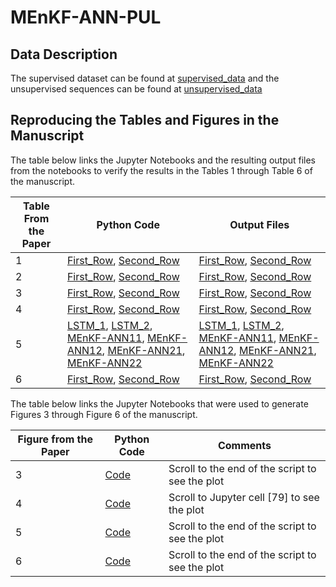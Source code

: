 # MEnKF-ANN-PUL

## Data Description

The supervised dataset can be found at [supervised_data](https://github.com/Ved-Piyush/MEnKF-ANN-PUL/blob/main/Data_Generation/Data/supervised.csv) and the unsupervised sequences can be found at [unsupervised_data](https://github.com/Ved-Piyush/MEnKF-ANN-PUL/blob/main/Data_Generation/Data/all_unsupervised.csv)


## Reproducing the Tables and Figures in the Manuscript
The table below links the Jupyter Notebooks and the resulting output files from the notebooks to verify the results in the Tables 1 through Table 6 of the manuscript. 

| Table From the Paper  | Python Code |  Output Files        |
| ------------- | ------------- | ------------- |
| 1  | [First_Row](https://github.com/Ved-Piyush/MEnKF-ANN-PUL/blob/main/Simulations_EnKF_LSTM_Doc2Vec_Heavy_Dropout/Simulations_EnKF_Old_Strategy_Doc2Vec_lstm_extract_var_16_size_ens_216.ipynb), [Second_Row](https://github.com/Ved-Piyush/MEnKF-ANN-PUL/blob/main/Simulations_EnKF_LSTM_Doc2Vec_Heavy_Dropout/Simulations_EnKF_Old_Strategy_Doc2Vec_lstm_extract_var_32_size_ens_216.ipynb)   | [First_Row](https://github.com/Ved-Piyush/MEnKF-ANN-PUL/blob/main/Simulations_EnKF_LSTM_Doc2Vec_Heavy_Dropout/mean_metrics_EnKF_LSTM_Doc2Vec_var_weights_16_num_ens_216.csv), [Second_Row](https://github.com/Ved-Piyush/MEnKF-ANN-PUL/blob/main/Simulations_EnKF_LSTM_Doc2Vec_Heavy_Dropout/mean_metrics_EnKF_LSTM_Doc2Vec_var_weights_32_num_ens_216.csv)               |
| 2  | [First_Row](https://github.com/Ved-Piyush/MEnKF-ANN-PUL/blob/main/Simulations_MC_Dropout_Just_LSTM_Heavy_Dropout/Simulations_MC_Dropout_Old_Strategy_Just_LSTM_extract_rate_0.5_bnn_reps_50.ipynb), [Second_Row](https://github.com/Ved-Piyush/MEnKF-ANN-PUL/blob/main/Simulations_MC_Dropout_Just_LSTM_Heavy_Dropout/Simulations_MC_Dropout_Old_Strategy_Just_LSTM_extract_rate_0.5_bnn_reps_200.ipynb)  | [First_Row](https://github.com/Ved-Piyush/MEnKF-ANN-PUL/blob/main/Simulations_MC_Dropout_Just_LSTM_Heavy_Dropout/mean_metrics_MCD_Just_LSTMrate0.5_bnn_reps_50.csv), [Second_Row](https://github.com/Ved-Piyush/MEnKF-ANN-PUL/blob/main/Simulations_MC_Dropout_Just_LSTM_Heavy_Dropout/mean_metrics_MCD_Just_LSTMrate0.5_bnn_reps_200.csv) |
| 3  | [First_Row](https://github.com/Ved-Piyush/MEnKF-ANN-PUL/blob/main/Simulations_EnKF_Doc2Vec_Word2Vec_Heavy_Dropout/Simulations_EnKF_Old_Strategy_Word2Vec_lstm_extract_var_16_size_ens_216.ipynb), [Second_Row](https://github.com/Ved-Piyush/MEnKF-ANN-PUL/blob/main/Simulations_EnKF_Doc2Vec_Word2Vec_Heavy_Dropout/Simulations_EnKF_Old_Strategy_Word2Vec_lstm_extract_var_32_size_ens_216.ipynb)  | [First_Row](https://github.com/Ved-Piyush/MEnKF-ANN-PUL/blob/main/Simulations_EnKF_Doc2Vec_Word2Vec_Heavy_Dropout/mean_metrics_EnKF_LSTM_Doc2Vec_var_weights_16_num_ens_216.csv), [Second_Row](https://github.com/Ved-Piyush/MEnKF-ANN-PUL/blob/main/Simulations_EnKF_Doc2Vec_Word2Vec_Heavy_Dropout/mean_metrics_EnKF_LSTM_Doc2Vec_var_weights_32_num_ens_216.csv)|
| 4 | [First_Row](https://github.com/Ved-Piyush/MEnKF-ANN-PUL/blob/main/Real_World_EnKF_LSTM_Doc2Vec_Heavy_Dropout/Real_World_EnKF_Old_Strategy_Doc2Vec_lstm_extract_var_16_size_ens_216.ipynb), [Second_Row](https://github.com/Ved-Piyush/MEnKF-ANN-PUL/blob/main/Real_World_EnKF_LSTM_Doc2Vec_Heavy_Dropout/Real_World_EnKF_Old_Strategy_Doc2Vec_lstm_extract_var_32_size_ens_216.ipynb)  | [First_Row](https://github.com/Ved-Piyush/MEnKF-ANN-PUL/blob/main/Real_World_EnKF_LSTM_Doc2Vec_Heavy_Dropout/Real_World_mean_metrics_EnKF_LSTM_Doc2Vec_var_weights_16_num_ens_216.csv), [Second_Row](https://github.com/Ved-Piyush/MEnKF-ANN-PUL/blob/main/Real_World_EnKF_LSTM_Doc2Vec_Heavy_Dropout/Real_World_mean_metrics_EnKF_LSTM_Doc2Vec_var_weights_32_num_ens_216.csv)|
| 5 | [LSTM_1](https://github.com/Ved-Piyush/MEnKF-ANN-PUL/blob/main/Real_World_LSTM_Models_Heavy_Dropout/Real_World_Just_One_LSTM_Old_Strategy_Heavy_Dropout.ipynb), [LSTM_2](https://github.com/Ved-Piyush/MEnKF-ANN-PUL/blob/main/Real_World_LSTM_Models_Low_Dropout/Real_World_Just_One_LSTM_Old_Strategy_Low_Dropout.ipynb), [MEnKF-ANN11](https://github.com/Ved-Piyush/MEnKF-ANN-PUL/blob/main/Real_World_EnKF_LSTM_Doc2Vec_Heavy_Dropout/Real_World_EnKF_Old_Strategy_Doc2Vec_lstm_extract_var_16_size_ens_216.ipynb), [MEnKF-ANN12](https://github.com/Ved-Piyush/MEnKF-ANN-PUL/blob/main/Real_World_EnKF_LSTM_Doc2Vec_Heavy_Dropout/Real_World_EnKF_Old_Strategy_Doc2Vec_lstm_extract_var_32_size_ens_216.ipynb), [MEnKF-ANN21](https://github.com/Ved-Piyush/MEnKF-ANN-PUL/blob/main/Real_World_EnKF_LSTM_Doc2Vec_Low_Dropout/Real_World_EnKF_Old_Strategy_Doc2Vec_lstm_extract_var_16_size_ens_216.ipynb), [MEnKF-ANN22](https://github.com/Ved-Piyush/MEnKF-ANN-PUL/blob/main/Real_World_EnKF_LSTM_Doc2Vec_Low_Dropout/Real_World_EnKF_Old_Strategy_Doc2Vec_lstm_extract_var_32_size_ens_216.ipynb)| [LSTM_1](https://github.com/Ved-Piyush/MEnKF-ANN-PUL/blob/main/Real_World_LSTM_Models_Heavy_Dropout/mean_metrics_real_world_just_lstm_heavy_dropout_drop_rate_0.5_bnn_reps_200.csv), [LSTM_2](https://github.com/Ved-Piyush/MEnKF-ANN-PUL/blob/main/Real_World_LSTM_Models_Low_Dropout/mean_metrics_real_world_just_lstm_low_dropout_drop_rate_0.5_bnn_reps_200.csv), [MEnKF-ANN11](https://github.com/Ved-Piyush/MEnKF-ANN-PUL/blob/main/Real_World_EnKF_LSTM_Doc2Vec_Heavy_Dropout/Real_World_mean_metrics_EnKF_LSTM_Doc2Vec_var_weights_16_num_ens_216.csv), [MEnKF-ANN12](https://github.com/Ved-Piyush/MEnKF-ANN-PUL/blob/main/Real_World_EnKF_LSTM_Doc2Vec_Heavy_Dropout/Real_World_mean_metrics_EnKF_LSTM_Doc2Vec_var_weights_32_num_ens_216.csv), [MEnKF-ANN21](https://github.com/Ved-Piyush/MEnKF-ANN-PUL/blob/main/Real_World_EnKF_LSTM_Doc2Vec_Low_Dropout/Real_World_mean_metrics_EnKF_LSTM_Doc2Vec_var_weights_16_num_ens_216.csv), [MEnKF-ANN22](https://github.com/Ved-Piyush/MEnKF-ANN-PUL/blob/main/Real_World_EnKF_LSTM_Doc2Vec_Low_Dropout/Real_World_mean_metrics_EnKF_LSTM_Doc2Vec_var_weights_32_num_ens_216.csv) |
| 6  | [First_Row](https://github.com/Ved-Piyush/MEnKF-ANN-PUL/blob/main/Real_World_ANN_LSTM_Generate_EnKF_LSTM_Doc2Vec/Real_World_ANN_LSTM_EnKF_LSTM_Doc2Vec_var_2_size_ens_433.ipynb), [Second_Row](https://github.com/Ved-Piyush/MEnKF-ANN-PUL/blob/main/Real_World_ANN_LSTM_Generate_EnKF_LSTM_Doc2Vec/Real_World_ANN_LSTM_EnKF_LSTM_Doc2Vec_var_4_size_ens_433.ipynb)   | [First_Row](https://github.com/Ved-Piyush/MEnKF-ANN-PUL/blob/main/Real_World_ANN_LSTM_Generate_EnKF_LSTM_Doc2Vec/Real_World_mean_metrics_ANN_LSTM_EnKF_LSTM_Doc2Vec_var_weights_2_num_ens_433.csv), [Second_Row](https://github.com/Ved-Piyush/MEnKF-ANN-PUL/blob/main/Real_World_ANN_LSTM_Generate_EnKF_LSTM_Doc2Vec/Real_World_mean_metrics_ANN_LSTM_EnKF_LSTM_Doc2Vec_var_weights_4_num_ens_433.csv) |

The table below links the Jupyter Notebooks that were used to generate Figures 3 through Figure 6 of the manuscript. 

| Figure from the Paper  | Python Code | Comments|
| ------------- | ------------- | ------------- |
| 3  | [Code](https://github.com/Ved-Piyush/MEnKF-ANN-PUL/blob/main/Boxplots_Just_LSTMs_with_Dropout.ipynb)| Scroll to the end of the script to see the plot|
| 4  | [Code](https://github.com/Ved-Piyush/MEnKF-ANN-PUL/blob/main/Simulations_EnKF_LSTM_Doc2Vec_Heavy_Dropout/Simulations_EnKF_Old_Strategy_Doc2Vec_lstm_extract_var_32_size_ens_216.ipynb)| Scroll to Jupyter cell [79] to see the plot| 
| 5  | [Code](https://github.com/Ved-Piyush/MEnKF-ANN-PUL/blob/main/Real_World_EnKF_LSTM_Doc2Vec_Heavy_Dropout/Real_World_EnKF_Old_Strategy_Doc2Vec_lstm_extract_var_16_size_ens_216.ipynb)|Scroll to the end of the script to see the plot| 
| 6  | [Code](https://github.com/Ved-Piyush/MEnKF-ANN-PUL/blob/main/Boxplots_EnKFs.ipynb)|Scroll to the end of the script to see the plot|
